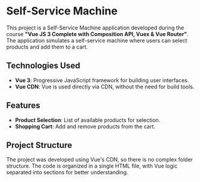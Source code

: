 # Self-Service Machine

This project is a Self-Service Machine application developed during the course **"Vue JS 3 Complete with Composition API, Vuex & Vue Router"**.
The application simulates a self-service machine where users can select products and add them to a cart.

## Technologies Used

- **Vue 3**: Progressive JavaScript framework for building user interfaces.
- **Vue CDN**: Vue is used directly via CDN, without the need for build tools.

## Features

- **Product Selection**: List of available products for selection.
- **Shopping Cart**: Add and remove products from the cart.

## Project Structure

The project was developed using Vue's CDN, so there is no complex folder structure.
The code is organized in a single HTML file, with Vue logic separated into sections for better understanding.
